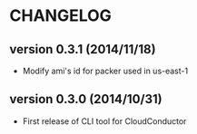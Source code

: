 CHANGELOG
=========

## version 0.3.1 (2014/11/18)

  - Modify ami's id for packer used in us-east-1

## version 0.3.0 (2014/10/31)

  - First release of CLI tool for CloudConductor
